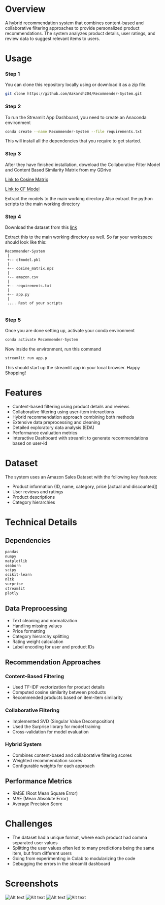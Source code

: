 # Overview
A hybrid recommendation system that combines content-based and collaborative filtering approaches to provide personalized product recommendations. The system analyzes product details, user ratings, and review data to suggest relevant items to users.

# Usage
### Step 1
You can clone this repository locally using or download it as a zip file.
```bash
git clone https://github.com/Aakarsh204/Recommender-System.git
```
### Step 2
To run the Streamlit App Dashboard, you need to create an Anaconda environment
```bash
conda create --name Recommender-System --file requirements.txt
```
This will install all the dependencies that you require to get started.
### Step 3
After they have finished installation, download the Collaborative Filter Model and Content Based Similarity Matrix from my GDrive

[Link to Cosine Matrix](https://drive.google.com/file/d/1p0amjkWk1sLZMDGaWbb-e4X8jxUZIFjL/view?usp=drive_link)

[Link to CF Model](https://drive.google.com/file/d/1HbEL57Lw5DL3Ug-gckgjqvllQutZZSWP/view?usp=drive_link)

Extract the models to the main working directory
Also extract the python scripts to the main working directory
### Step 4
Download the dataset from this [link](https://www.kaggle.com/datasets/karkavelrajaj/amazon-sales-dataset)

Extract this to the main working directory as well. So far your workspace should look like this:
```
Recommender-System
 |
 +-- cfmodel.pkl
 |    
 +-- cosine_matrix.npz
 |    
 +-- amazon.csv
 |    
 +-- requirements.txt
 |    
 +-- app.py
 |
 .... Rest of your scripts
                  
```
### Step 5
Once you are done setting up, activate your conda environment
```bash
conda activate Recommender-System
```
Now inside the environment, run this command
```bash
streamlit run app.p
```
This should start up the streamlit app in your local browser.
Happy Shopping!


# Features
- Content-based filtering using product details and reviews
- Collaborative filtering using user-item interactions
- Hybrid recommendation approach combining both methods
- Extensive data preprocessing and cleaning
- Detailed exploratory data analysis (EDA)
- Performance evaluation metrics
- Interactive Dashboard with streamlit to generate recommendations based on user-id

# Dataset
The system uses an Amazon Sales Dataset with the following key features:
- Product information (ID, name, category, price [actual and discounted])
- User reviews and ratings
- Product descriptions
- Category hierarchies


# Technical Details

## Dependencies
```python
pandas
numpy
matplotlib
seaborn
scipy
scikit-learn
nltk
surprise
streamlit
plotly
```

## Data Preprocessing
- Text cleaning and normalization
- Handling missing values
- Price formatting
- Category hierarchy splitting
- Rating weight calculation
- Label encoding for user and product IDs

## Recommendation Approaches

### Content-Based Filtering
- Used TF-IDF vectorization for product details
- Computed cosine similarity between products
- Recommended products based on item-item similarity

### Collaborative Filtering
- Implemented SVD (Singular Value Decomposition)
- Used the Surprise library for model training
- Cross-validation for model evaluation

### Hybrid System
- Combines content-based and collaborative filtering scores
- Weighted recommendation scores
- Configurable weights for each approach

## Performance Metrics
- RMSE (Root Mean Square Error)
- MAE (Mean Absolute Error)
- Average Precision Score

# Challenges
- The dataset had a unique format, where each product had comma separated user values
- Splitting the user values often led to many predictions being the same item, but from different users
- Going from experimenting in Colab to modularizing the code
- Debugging the errors in the streamlit dashboard

# Screenshots
![Alt text](Screenshots/Dashboard.png)
![Alt text](Screenshots/Recs.png)
![Alt text](Screenshots/Slider.png)
![Alt text](Screenshots/Analytics.png)
